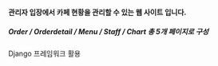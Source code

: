 #### 관리자 입장에서 카페 현황을 관리할 수 있는 웹 사이트 입니다.



##### Order / Orderdetail / Menu / Staff / Chart  총 5개 페이지로 구성

Django 프레임워크 활용

